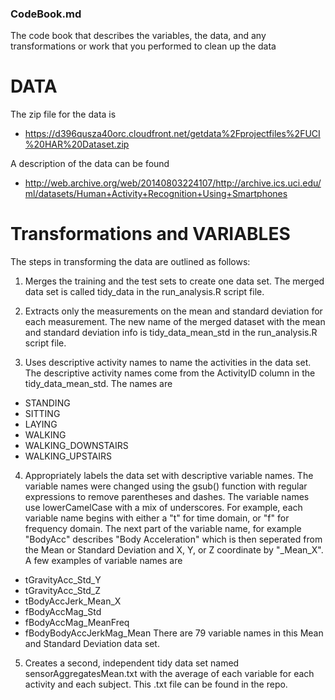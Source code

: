 ### CodeBook.md

The code book that describes the variables, the data, and any transformations or work that you performed to clean up the data

# DATA
The zip file for the data is

* <https://d396qusza40orc.cloudfront.net/getdata%2Fprojectfiles%2FUCI%20HAR%20Dataset.zip>

A description of the data can be found 

* <http://web.archive.org/web/20140803224107/http://archive.ics.uci.edu/ml/datasets/Human+Activity+Recognition+Using+Smartphones>


# Transformations and VARIABLES
The steps in transforming the data are outlined as follows:

1. Merges the training and the test sets to create one data set.  The merged data set is called tidy_data in the run_analysis.R script file.

2. Extracts only the measurements on the mean and standard deviation for each measurement. The new name of the merged dataset with the mean and standard deviation info is tidy_data_mean_std in the run_analysis.R script file.

3. Uses descriptive activity names to name the activities in the data set.  The descriptive activity names come from the ActivityID column in the tidy_data_mean_std.  The names are 
* STANDING
* SITTING
* LAYING 
* WALKING
* WALKING_DOWNSTAIRS
* WALKING_UPSTAIRS

4. Appropriately labels the data set with descriptive variable names. The variable names were changed using the gsub() function with regular expressions to remove parentheses and dashes.  The variable names use lowerCamelCase with a mix of underscores.  For example, each variable name begins with either a "t" for time domain, or "f" for frequency domain.  The next part of the variable name, for example "BodyAcc" describes "Body Acceleration" which is then seperated from the Mean or Standard Deviation and X, Y, or Z coordinate by "_Mean_X".  A few examples of variable names are
* tGravityAcc_Std_Y
* tGravityAcc_Std_Z
* tBodyAccJerk_Mean_X
* fBodyAccMag_Std
* fBodyAccMag_MeanFreq
* fBodyBodyAccJerkMag_Mean
There are 79 variable names in this Mean and Standard Deviation data set.


5. Creates a second, independent tidy data set named sensorAggregatesMean.txt with the average of each variable for each activity and each subject.  This .txt file can be found in the repo.
